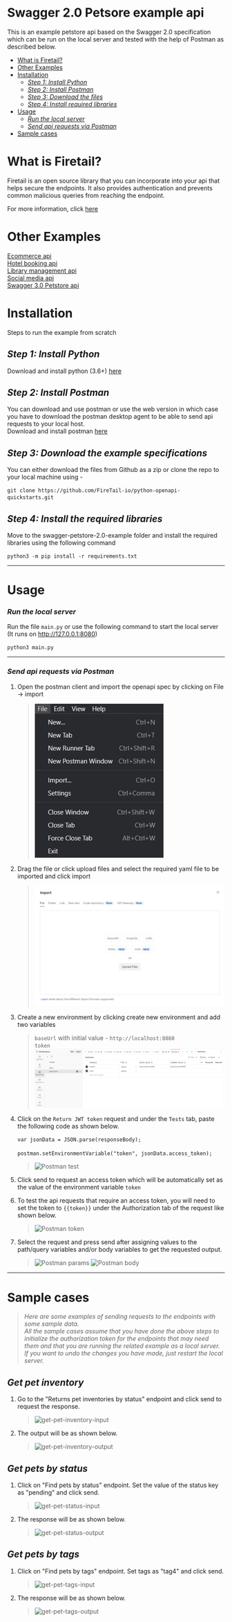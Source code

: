 # Swagger 2.0 Petsore example api

This is an example petstore api based on the Swagger 2.0 specification which can be run on the local server and tested with the help of Postman as described below.

  - [What is Firetail?](#what-is-firetail)
  - [Other Examples](#other-examples)
  - [Installation](#installation)
    - [*Step 1: Install Python*](#step-1-install-python)
    - [*Step 2: Install Postman*](#step-2-install-postman)
    - [*Step 3: Download the files*](#step-3-download-the-files)
    - [*Step 4: Install required libraries*](#step-3-install-required-libraries)
  - [Usage](#usage)
    - [*Run the local server*](#run-the-local-server)
    - [*Send api requests via Postman*](#sending-api-requests-via-postman)
  - [Sample cases](#sample-cases)
  
What is Firetail? 
===
Firetail is an open source library that you can incorporate into your api that 
helps secure the endpoints. It also provides authentication and prevents common malicious queries from reaching the endpoint.

For more information, click [here](https://firetail.readthedocs.io/en/latest/)


Other Examples
===
[Ecommerce api](../ecommerce-example/README.MD)<br>
[Hotel booking api](../hotel-booking-example/README.MD)<br>
[Library management api](../library-management-example/README.MD)<br>
[Social media api](../social-media-example/README.MD)<br>
[Swagger 3.0 Petstore api](../swagger-petstore-3.0-example/README.MD)

Installation
===
Steps to run the example from scratch

## *Step 1: Install Python*

Download and install python (3.6+) [here](https://www.python.org/downloads/)


## *Step 2: Install Postman*

You can download and use postman or use the web version in which case you have to download the postman desktop agent to be able to send api requests to your local host.<br>
Download and install postman [here](https://www.postman.com/downloads/)


## *Step 3: Download the example specifications*

You can either download the files from Github as a zip or clone the repo to your local machine using -
```
git clone https://github.com/FireTail-io/python-openapi-quickstarts.git
```


## *Step 4: Install the required libraries*

Move to the swagger-petstore-2.0-example folder and install the required libraries using the following command
```
python3 -m pip install -r requirements.txt
```
***

Usage
===

### *Run the local server*

Run the file `main.py` or use the following command  to start the local server (It runs on http://127.0.0.1:8080)
```
python3 main.py
```
***

### *Send api requests via Postman*

1. Open the postman client and import the openapi spec by clicking on File -> import
    >![Import yaml to postman](../assets/images/petstore-2/postman-import.jpg)

2. Drag the file or click upload files and select the required yaml file to be imported and click import
    >![Postman import dialog](../assets/images/petstore-2/postman-import-file.jpg)

3. Create a new environment by clicking create new environment and add two variables
    >`baseUrl` with initial value - `http://localhost:8080`<br>
    >`token`
    >![Postman environment](../assets/images/petstore-2/postman-environment.jpg)

4. Click on the `Return JWT token` request and under the `Tests` tab, paste the following code as shown below.
    ```
    var jsonData = JSON.parse(responseBody);

    postman.setEnvironmentVariable("token", jsonData.access_token);

   ```
    >![Postman test](/assets/images/petstore-2/postman-test.jpg)
   

5. Click send to request an access token which will be automatically set as the value of the environment variable `token`

6. To test the api requests that require an access token, you will need to set the token to `{{token}}` under the Authorization tab of the request like shown below.
    >![Postman token](../assets/images/petstore-2/postman-token.jpg)

7. Select the request and press send after assigning values to the path/query variables and/or body variables to get the requested output.
    >![Postman params](../assets/images/petstore-2/postman-param.jpg)
    >![Postman body](../assets/images/petstore-2/postman-body.jpg)
***
Sample cases
===
>*Here are some examples of sending requests to the endpoints with some sample data.<br>All the sample cases assume that you have done the above steps to initialize the authorization token for the endpoints that may need them and that you are running the related example as a local server.<br>
If you want to undo the changes you have made, just restart the local server.*
## *Get pet inventory*
1. Go to the "Returns pet inventories by status" endpoint and click send to request the response.
    >![get-pet-inventory-input](../assets/images/petstore-2/samples/get-pet-inventory-input.png)
2. The output will be as shown below.
    >![get-pet-inventory-output](../assets/images/petstore-2/samples/get-pet-inventory-output.png)

## *Get pets by status*
1. Click on "Find pets by status" endpoint. Set the value of the status key as "pending" and click send.
    >![get-pet-status-input](../assets/images/petstore-2/samples/get-pet-status-input.png)
2. The response will be as shown below.
    >![get-pet-status-output](../assets/images/petstore-2/samples/get-put-status-output.png)
## *Get pets by tags*
1. Click on "Find pets by tags" endpoint. Set tags as "tag4" and click send.
    >![get-pet-tags-input](../assets/images/petstore-2/samples/get-pet-tags-input.png)
2. The response will be as shown below.
    >![get-pet-tags-output](../assets/images/petstore-2/samples/get-pet-tags-output.png)